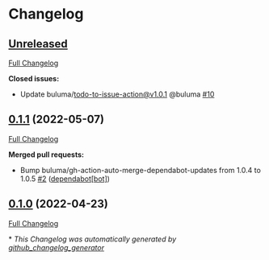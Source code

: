 # Changelog

## [Unreleased](https://github.com/buluma/ansible-role-rabbitvcs/tree/HEAD)

[Full Changelog](https://github.com/buluma/ansible-role-rabbitvcs/compare/0.1.1...HEAD)

**Closed issues:**

- Update buluma/todo-to-issue-action@v1.0.1 @buluma [\#10](https://github.com/buluma/ansible-role-rabbitvcs/issues/10)

## [0.1.1](https://github.com/buluma/ansible-role-rabbitvcs/tree/0.1.1) (2022-05-07)

[Full Changelog](https://github.com/buluma/ansible-role-rabbitvcs/compare/0.1.0...0.1.1)

**Merged pull requests:**

- Bump buluma/gh-action-auto-merge-dependabot-updates from 1.0.4 to 1.0.5 [\#2](https://github.com/buluma/ansible-role-rabbitvcs/pull/2) ([dependabot[bot]](https://github.com/apps/dependabot))

## [0.1.0](https://github.com/buluma/ansible-role-rabbitvcs/tree/0.1.0) (2022-04-23)

[Full Changelog](https://github.com/buluma/ansible-role-rabbitvcs/compare/5d8c5e1fb5c76f38329780fda0ae3ea616b0c4ce...0.1.0)



\* *This Changelog was automatically generated by [github_changelog_generator](https://github.com/github-changelog-generator/github-changelog-generator)*
